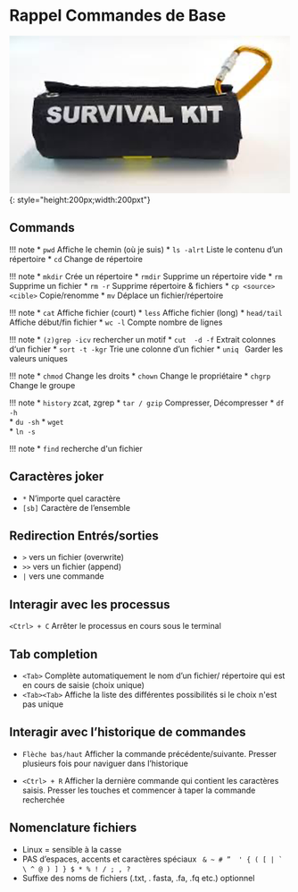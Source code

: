 # Rappel Commandes de Base

![](img/survival_kit.png){: style="height:200px;width:200pxt"}

## Commands 

!!! note
    * `pwd`	Affiche le chemin (où je suis)
    * `ls -alrt`	Liste le contenu d’un répertoire 
    * `cd`		Change de répertoire

!!! note
    * `mkdir`	Crée un répertoire
    * `rmdir`	Supprime un répertoire vide	
    * `rm`		Supprime un fichier
    * `rm -r` 	Supprime répertoire &  fichiers
    * `cp <source> <cible>`	Copie/renomme 
    * `mv` 		Déplace un fichier/répertoire 

!!! note
    * `cat`			Affiche fichier (court)
    * `less` 		Affiche fichier (long)
    * `head/tail`	Affiche début/fin fichier
    * `wc -l` 		Compte nombre de lignes

!!! note
    * `(z)grep -icv`	rechercher un motif
    * `cut	-d -f`		Extrait colonnes d‘un fichier
    * `sort	-t -kgr`    Trie une colonne d’un fichier
    * `uniq	`       Garder les valeurs uniques

!!! note
    * `chmod`	Change les droits
    * `chown`	Change le propriétaire
    * `chgrp`	Change le groupe

!!! note
    * `history`			zcat, zgrep	
    * `tar / gzip`	Compresser, Décompresser
    * `df -h`			
    * `du -sh`
    * `wget`			
    * `ln -s`
 
!!! note
    * `find`    recherche d'un fichier

## Caractères joker 

* `*`       N’importe quel caractère
* `[sb]`	Caractère de l’ensemble

## Redirection Entrés/sorties

* `>`       vers un fichier (overwrite)
* `>>`		vers un fichier (append)
* `|`		vers une commande

## Interagir avec les processus

`<Ctrl> + C`	Arrêter le processus en cours sous le terminal

## Tab completion

* `<Tab>`	Complète automatiquement le nom d’un fichier/	répertoire qui est en 
cours de saisie (choix unique)
* `<Tab><Tab>` 	Affiche la liste des différentes possibilités si le choix n'est pas unique

## Interagir avec l’historique de commandes

* `Flèche bas/haut`	Afficher la commande précédente/suivante. Presser plusieurs fois pour naviguer dans l’historique

* `<Ctrl> + R`  	Afficher la dernière commande qui contient les caractères saisis. Presser les touches et commencer à taper la commande recherchée

## Nomenclature fichiers

 * Linux = sensible à la casse
 * PAS d’espaces, accents et caractères spéciaux  ``` & ~ # ”  ' { ( [ | ` \ ^ @ ) ] } $ * % ! / ; , ?```
 * Suffixe des noms de fichiers (.txt, . fasta, .fa, .fq etc.) optionnel
